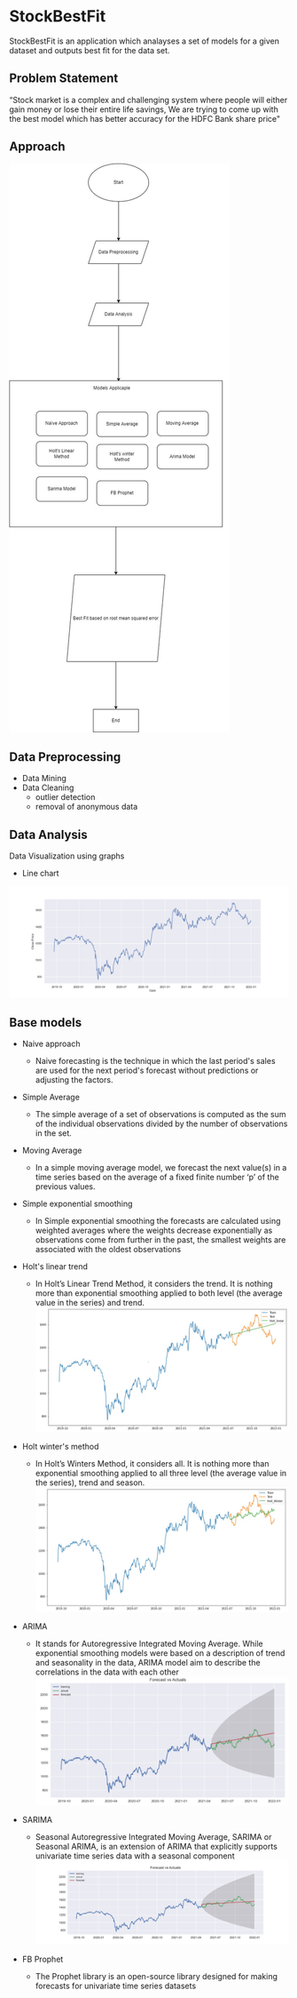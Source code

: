 # StockBestFit
StockBestFit is an application which analayses a set of models for a given dataset and outputs best fit for the data set.

## Problem Statement
“Stock market is a complex and challenging system where people will 
either gain money or lose their entire life savings, We are trying to come 
up with the best model which has better accuracy for the HDFC Bank 
share price"

## Approach
![Approach](ApproachDiagram.jpg)

## Data Preprocessing

* Data Mining
* Data Cleaning
    * outlier detection
    * removal of anonymous data

## Data Analysis

Data Visualization using graphs

* Line chart

![](output.png)

## Base models

* Naive approach
     * Naive forecasting is the technique in which the last period's sales are used for the next period's forecast without predictions or adjusting the factors.

* Simple Average
     * The simple average of a set of observations is computed as the sum of the individual observations divided by the number of observations in the set.

* Moving Average
     * In a simple moving average model, we forecast the next value(s) in a time series based on the average of a fixed finite number ‘p’ of the previous values. 
* Simple exponential smoothing
     * In Simple exponential smoothing the forecasts are calculated using weighted averages where the weights decrease exponentially as observations come from further in the past, the smallest weights are associated with the oldest observations
* Holt's linear trend
    * In Holt’s Linear Trend Method, it considers the trend. It is nothing more than exponential 
    smoothing applied to both level (the average value in the series) and trend.
    ![](Holts%20linear%20trend.jpg)
* Holt winter's method
    * In Holt’s Winters Method, it considers all. It is nothing more than exponential smoothing 
    applied to all three level (the average value in the series), trend and season.
    ![](Holt%20winters%20trend.jpg)
* ARIMA
    * It stands for Autoregressive Integrated Moving Average. While exponential smoothing models were based on a description of trend and seasonality in the data, ARIMA model aim to describe the correlations in the data with each other
    ![](ARIMA.jpg)
* SARIMA
    * Seasonal Autoregressive Integrated Moving Average, SARIMA or Seasonal ARIMA, is an 
    extension of ARIMA that explicitly supports univariate time series data with a seasonal 
    component
    ![](Sarima.jpg)
* FB Prophet
    * The Prophet library is an open-source library designed for making forecasts for univariate 
    time series datasets